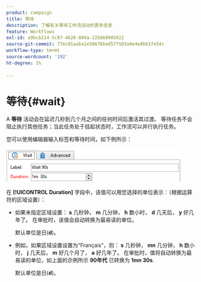 ```yaml
---
product: campaign
title: 等待
description: 了解有关等待工作流活动的更多信息
feature: Workflows
exl-id: a9bcb214-5c87-4b26-804a-22b868905022
source-git-commit: 77ec01aaba1e50676bed57f503a9e4e8bb1fe54c
workflow-type: tm+mt
source-wordcount: '192'
ht-degree: 1%

---
```


# 等待{#wait}



A **等待** 活动会在延迟几秒到几个月之间的任何时间后激活其过渡。 等待任务不会阻止执行其他任务；当此任务处于挂起状态时，工作流可以并行执行任务。

您可以使用编辑器输入标签和等待时间，如下例所示：

![](assets/edit_wait.png)

在 **[!UICONTROL Duration]** 字段中，该值可以用您选择的单位表示：（根据运算符的区域设置）：

* 如果未指定区域设置： **s** 几秒钟， **m** 几分钟， **h** 数小时， **d** 几天后， **y** 好几年了。 在审批时，该值会自动转换为最易读的单位。

   默认单位是日(**d**)。

* 例如，如果区域设置设置为“Français”，则： **s** 几秒钟， **mn** 几分钟， **h** 数小时， **j** 几天后， **m** 好几个月了， **a** 好几年了。 在审批时，值将自动转换为最易读的单位，如上面的示例所示 **90年代** 已转换为 **1mn 30s**.

   默认单位是日(**d**)。
